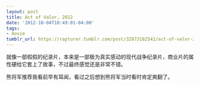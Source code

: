 ```yaml
---
layout: post
title: Act of Valor, 2012
date: '2012-10-04T10:49:01-04:00'
tags:
- movie
tumblr_url: https://rapturer.tumblr.com/post/32873182542/act-of-valor-2012
---
```

就像一部假假的纪录片，本来是一部极为真实感动的现代战争纪录片，商业片的属性硬给它套上了故事，不过最终感觉还是非常不错。

熊将军推荐我看前早有耳闻，看过之后想到熊将军当时看时肯定爽翻了。

